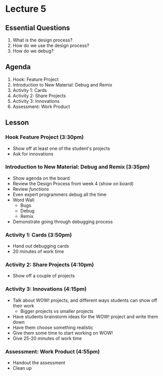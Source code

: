# Lecture 5

## Essential Questions

1. What is the design process?
2. How do we use the design process?
3. How do we debug?

## Agenda

1. Hook: Feature Project
2. Introduction to New Material: Debug and Remix
3. Activity 1: Cards
4. Activity 2: Share Projects
5. Activity 3: Innovations
6. Assessment: Work Product

## Lesson

### Hook Feature Project (3:30pm)

- Show off at least one of the student's projects
- Ask for innovations

### Introduction to New Material: Debug and Remix (3:35pm)

- Show agenda on the board
- Review the Design Process from week 4 (show on board)
- Review *functions*
- Even expert programmers debug all the time
- Word Wall
	- Bugs
	- Debug
	- Remix
- Demonstrate going through debugging process

### Activity 1: Cards (3:50pm)

- Hand out debugging cards
- 20 minutes of work time

### Activity 2: Share Projects (4:10pm)

- Show off a couple of projects

### Activity 3: Innovations (4:15pm)

- Talk about WOW! projects, and different ways students can show off their work
	- Bigger projects vs smaller projects
- Have students brainstorm ideas for the WOW! project and write them down
- Have them choose something realistic
- Give them some time to start working on WOW!
- Give 25-20 minutes of work time

### Assessment: Work Product (4:55pm)

- Handout the assessment
- Clean up